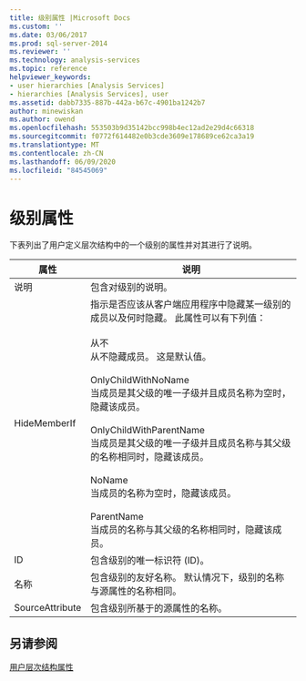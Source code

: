 ```yaml
---
title: 级别属性 |Microsoft Docs
ms.custom: ''
ms.date: 03/06/2017
ms.prod: sql-server-2014
ms.reviewer: ''
ms.technology: analysis-services
ms.topic: reference
helpviewer_keywords:
- user hierarchies [Analysis Services]
- hierarchies [Analysis Services], user
ms.assetid: dabb7335-887b-442a-b67c-4901ba1242b7
author: minewiskan
ms.author: owend
ms.openlocfilehash: 553503b9d35142bcc998b4ec12ad2e29d4c66318
ms.sourcegitcommit: f0772f614482e0b3cde3609e178689ce62ca3a19
ms.translationtype: MT
ms.contentlocale: zh-CN
ms.lasthandoff: 06/09/2020
ms.locfileid: "84545069"
---
```

# <a name="level-properties"></a>级别属性 
  下表列出了用户定义层次结构中的一个级别的属性并对其进行了说明。  
  
|属性|说明|  
|--------------|-----------------|  
|说明|包含对级别的说明。|  
|HideMemberIf|指示是否应该从客户端应用程序中隐藏某一级别的成员以及何时隐藏。 此属性可以有下列值：<br /><br /> 从不<br /> 从不隐藏成员。 这是默认值。<br /><br /> OnlyChildWithNoName<br /> 当成员是其父级的唯一子级并且成员名称为空时，隐藏该成员。<br /><br /> OnlyChildWithParentName<br /> 当成员是其父级的唯一子级并且成员名称与其父级的名称相同时，隐藏该成员。<br /><br /> NoName<br /> 当成员的名称为空时，隐藏该成员。<br /><br /> ParentName<br /> 当成员的名称与其父级的名称相同时，隐藏该成员。|  
|ID|包含级别的唯一标识符 (ID)。|  
|名称|包含级别的友好名称。 默认情况下，级别的名称与源属性的名称相同。|  
|SourceAttribute|包含级别所基于的源属性的名称。|  
  
## <a name="see-also"></a>另请参阅  
 [用户层次结构属性](user-hierarchies-properties.md)  
  
  
